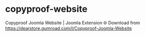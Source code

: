# copyproof-website
Copyproof Joomla Website | Joomla Extension 🌐 Download from https://dearstore.gumroad.com/l/Copyproof-Joomla-Website
